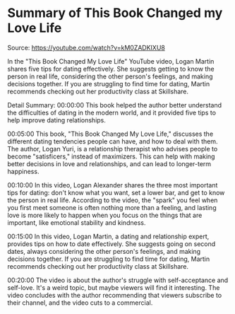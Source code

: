 # Summary of This Book Changed my Love Life

Source: https://youtube.com/watch?v=kM0ZADKIXU8

In the "This Book Changed My Love Life" YouTube video, Logan Martin shares five tips for dating effectively. She suggests getting to know the person in real life, considering the other person's feelings, and making decisions together. If you are struggling to find time for dating, Martin recommends checking out her productivity class at Skillshare.

Detail Summary: 
00:00:00
This book helped the author better understand the difficulties of dating in the modern world, and it provided five tips to help improve dating relationships.

00:05:00
This book, "This Book Changed My Love Life," discusses the different dating tendencies people can have, and how to deal with them. The author, Logan Yuri, is a relationship therapist who advises people to become "satisficers," instead of maximizers. This can help with making better decisions in love and relationships, and can lead to longer-term happiness.

00:10:00
In this video, Logan Alexander shares the three most important tips for dating: don't know what you want, set a lower bar, and get to know the person in real life. According to the video, the "spark" you feel when you first meet someone is often nothing more than a feeling, and lasting love is more likely to happen when you focus on the things that are important, like emotional stability and kindness.

00:15:00
In this video, Logan Martin, a dating and relationship expert, provides tips on how to date effectively. She suggests going on second dates, always considering the other person's feelings, and making decisions together. If you are struggling to find time for dating, Martin recommends checking out her productivity class at Skillshare.

00:20:00
The video is about the author's struggle with self-acceptance and self-love. It's a weird topic, but maybe viewers will find it interesting. The video concludes with the author recommending that viewers subscribe to their channel, and the video cuts to a commercial.

